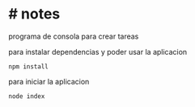 # # notes


programa de consola para crear tareas

para instalar dependencias y poder usar la aplicacion
```
npm install
```

para iniciar la aplicacion
```
node index
```